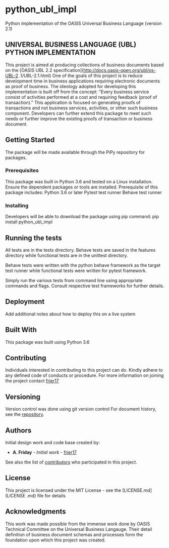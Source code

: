 # python_ubl_impl
Python implementation of the OASIS Universal Business Language (version 2.1)

## UNIVERSAL BUSINESS LANGUAGE (UBL) PYTHON IMPLEMENTATION

This project is aimed at producing collections of business documents based on
 the [OASIS UBL 2.2 specification](http://docs.oasis-open.org/ubl/os-UBL-2
 .1/UBL-2.1.html)
 One of the goals of this project is to reduce development time in business
 applications requiring electronic documents as proof of business. The
 ideology adopted for developing this implementation is built off from the
 concept:
 "Every business service consist of activities performed at a cost and
requiring feedback (proof of transaction)."
This application is focused on generating proofs of transactions and not
business services, activities, or other such business component. Developers
can further extend this package to meet such needs or further improve the
existing proofs of transaction or business document.

## Getting Started

The package will be made available through the PiPy repository for packages.

### Prerequisites

This package was built in Python 3.6 and tested on a Linux installation.
Ensure the dependent packages or tools are installed. Prerequisite of this
package includes:
Python 3.6 or later
Pytest test runner
Behave test runner

### Installing

Developers will be able to download the package using pip command:
pip install python_ubl_impl


## Running the tests

All tests are in the tests directory. Behave tests are saved in the features
directory while functional tests are in the unittest directory.

Behave tests were written with the python behave framework as the target test
 runner while functional tests were written for pytest framework.

Simply run the various tests from command line using appropriate commands and
 flags. Consult respective test frameworks for further details.

## Deployment

Add additional notes about how to deploy this on a live system

## Built With
This package was built using Python 3.6

## Contributing
Individuals interested in contributing to this project can do. Kindly adhere
to any defined code of conducts or procedure. For more information on
joining the project contact [frier17](https://github.com/frier17)

## Versioning
Version control was done using git version control
For document history, see the [repository](https://github.com/frier17/python_ubl_impl).

## Authors
Initial design work and code base created by:
* **A. Friday** - *Initial work* - [frier17](https://github.com/frier17)

See also the list of [contributors](https://github.com/frier17/python_ubl_impl) who
participated in this project.

## License

This project is licensed under the MIT License - see the [LICENSE.md](LICENSE
.md) file for details

## Acknowledgments
This work was made possible from the immense work done by OASIS Technical
Committee on the Universal Business Langauge. Their detail definition of
business document schemas and processes form the foundation upon which this
project was created.

